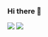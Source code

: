 ### Hi there 👋
![](https://komarev.com/ghpvc/?username=mmarusyk)
![](https://www.codewars.com/users/mmarusyk/badges/micro)
<!--
**mmarusyk/mmarusyk** is a ✨ _special_ ✨ repository because its `README.md` (this file) appears on your GitHub profile.

Here are some ideas to get you started:

- 🔭 I’m currently working on ...
- 🌱 I’m currently learning ...
- 👯 I’m looking to collaborate on ...
- 🤔 I’m looking for help with ...
- 💬 Ask me about ...
- 📫 How to reach me: ...
- 😄 Pronouns: ...
- ⚡ Fun fact: ...
-->
